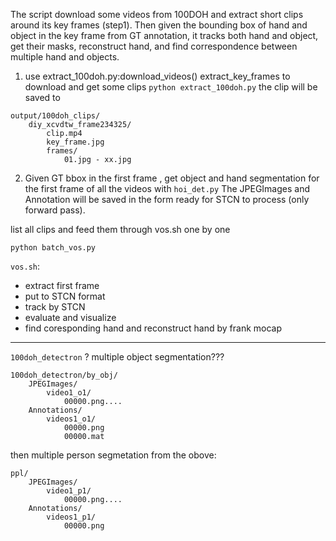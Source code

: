 The script download some videos from 100DOH and extract short clips around its key frames (step1). Then given the bounding box of hand and object in the key frame from GT annotation, it tracks both hand and object, get their masks, reconstruct hand, and find correspondence between multiple hand and objects.


1. use extract_100doh.py:download_videos() extract_key_frames to download and get some clips
```python extract_100doh.py```
the clip will be saved to 
```
output/100doh_clips/
    diy_xcvdtw_frame234325/
        clip.mp4
        key_frame.jpg
        frames/
            01.jpg - xx.jpg
```




2. Given GT bbox in the first frame , get object and hand segmentation for the first frame of all the videos with `hoi_det.py`
The JPEGImages and Annotation will be saved in the form ready for STCN to process (only forward pass). 

list all clips and feed them through vos.sh one by one
```
python batch_vos.py
```
`vos.sh`: 
- extract first frame
- put to STCN format
- track by STCN
- evaluate and visualize
- find coresponding hand and reconstruct hand by frank mocap


--- 
`100doh_detectron`
? multiple object segmentation??? 
```
100doh_detectron/by_obj/
    JPEGImages/
        video1_o1/
            00000.png....
    Annotations/
        videos1_o1/
            00000.png
            00000.mat
```

then multiple person segmetation from the obove:
```
ppl/
    JPEGImages/
        video1_p1/
            00000.png....
    Annotations/
        videos1_p1/
            00000.png
```
